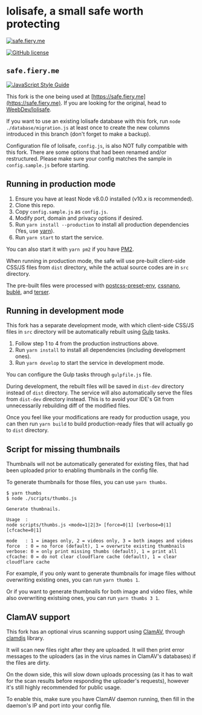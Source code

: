 # lolisafe, a small safe worth protecting

[![safe.fiery.me](https://i.fiery.me/2Eeb.png)](https://safe.fiery.me)

[![GitHub license](https://img.shields.io/badge/license-MIT-blue.svg?style=flat-square)](https://raw.githubusercontent.com/WeebDev/lolisafe/master/LICENSE)

## `safe.fiery.me`

[![JavaScript Style Guide](https://cdn.rawgit.com/standard/standard/master/badge.svg)](https://github.com/standard/standard)

This fork is the one being used at [https://safe.fiery.me](https://safe.fiery.me). If you are looking for the original, head to [WeebDev/lolisafe](https://github.com/WeebDev/lolisafe).

If you want to use an existing lolisafe database with this fork, run `node ./database/migration.js` at least once to create the new columns introduced in this branch (don't forget to make a backup).

Configuration file of lolisafe, `config.js`, is also NOT fully compatible with this fork. There are some options that had been renamed and/or restructured. Please make sure your config matches the sample in `config.sample.js` before starting.

## Running in production mode

1. Ensure you have at least Node v8.0.0 installed (v10.x is recommended).
2. Clone this repo.
3. Copy `config.sample.js` as `config.js`.
4. Modify port, domain and privacy options if desired.
5. Run `yarn install --production` to install all production dependencies (Yes, use [yarn](https://yarnpkg.com)).
6. Run `yarn start` to start the service.

You can also start it with `yarn pm2` if you have [PM2](https://pm2.keymetrics.io/).

When running in production mode, the safe will use pre-built client-side CSS/JS files from `dist` directory, while the actual source codes are in `src` directory.

The pre-built files were processed with [postcss-preset-env](https://github.com/csstools/postcss-preset-env), [cssnano](https://github.com/cssnano/cssnano), [bublé](https://github.com/bublejs/buble), and [terser](https://github.com/terser/terser).

## Running in development mode

This fork has a separate development mode, with which client-side CSS/JS files in `src` directory will be automatically rebuilt using [Gulp](https://github.com/gulpjs/gulp#what-is-gulp) tasks.

1. Follow step 1 to 4 from the production instructions above.
2. Run `yarn install` to install all dependencies (including development ones).
3. Run `yarn develop` to start the service in development mode.

You can configure the Gulp tasks through `gulpfile.js` file.

During development, the rebuilt files will be saved in `dist-dev` directory instead of `dist` directory. The service will also automatically serve the files from `dist-dev` directory instead. This is to avoid your IDE's Git from unnecessarily rebuilding diff of the modified files.

Once you feel like your modifications are ready for production usage, you can then run `yarn build` to build production-ready files that will actually go to `dist` directory.

## Script for missing thumbnails

Thumbnails will not be automatically generated for existing files, that had been uploaded prior to enabling thumbnails in the config file.

To generate thumbnails for those files, you can use `yarn thumbs`.

```none
$ yarn thumbs
$ node ./scripts/thumbs.js

Generate thumbnails.

Usage  :
node scripts/thumbs.js <mode=1|2|3> [force=0|1] [verbose=0|1] [cfcache=0|1]

mode   : 1 = images only, 2 = videos only, 3 = both images and videos
force  : 0 = no force (default), 1 = overwrite existing thumbnails
verbose: 0 = only print missing thumbs (default), 1 = print all
cfcache: 0 = do not clear cloudflare cache (default), 1 = clear cloudflare cache
```

For example, if you only want to generate thumbnails for image files without overwriting existing ones, you can run `yarn thumbs 1`.

Or if you want to generate thumbnails for both image and video files, while also overwriting existsing ones, you can run `yarn thumbs 3 1`.

## ClamAV support

This fork has an optional virus scanning support using [ClamAV](https://www.clamav.net/), through [clamdjs](https://github.com/NingLin-P/clamdjs) library.

It will scan new files right after they are uploaded. It will then print error messages to the uploaders (as in the virus names in ClamAV's databases) if the files are dirty.

On the down side, this will slow down uploads processing (as it has to wait for the scan results before responding the uploader's requests), however it's still highly recommended for public usage.

To enable this, make sure you have ClamAV daemon running, then fill in the daemon's IP and port into your config file.
